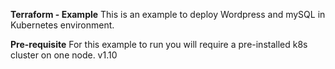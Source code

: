 **Terraform - Example**
This is an example to deploy Wordpress and mySQL in Kubernetes environment.

**Pre-requisite**
For this example to run you will require a pre-installed k8s cluster on one node. v1.10
